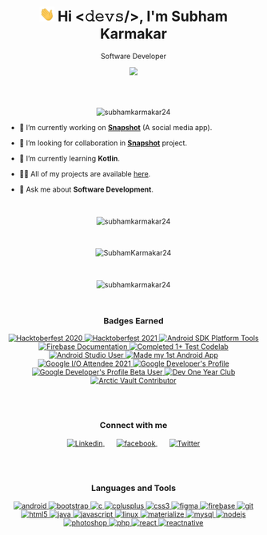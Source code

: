 <h1 align="center"><img src="https://raw.githubusercontent.com/ABSphreak/ABSphreak/master/gifs/Hi.gif" width="30px" /> Hi <𝚍𝚎𝚟𝚜/>, I'm Subham Karmakar</h1>
<p align="center">Software Developer</p>
<p align="center">
  <img src="https://capsule-render.vercel.app/api?type=waving&color=gradient&height=60&section=footer"/>
</p>

<br />
<br />

<p align="center">
  <img src="https://komarev.com/ghpvc/?username=subhamkarmakar24&color=red&style=flat-square" alt="subhamkarmakar24" />
</p>

- 🔭 I’m currently working on **[Snapshot](https://github.com/SubhamKarmakar24/snapshot)** (A social media app).

- 👯 I’m looking for collaboration in **[Snapshot](https://github.com/SubhamKarmakar24/snapshot)** project.

- 🌱 I’m currently learning **Kotlin**.

- 👨‍💻 All of my projects are available [here](https://github.com/SubhamKarmakar24?tab=repositories).

- 💬 Ask me about **Software Development**.

<br/>

<p align="center">
  <img align="center" src="https://github-readme-stats.vercel.app/api?username=subhamkarmakar24&show_icons=true&theme=radical&count_private=true" alt="subhamkarmakar24" />
</p>

<br />

<p align="center">
  <img align="center" src="https://github-readme-streak-stats.herokuapp.com?user=SubhamKarmakar24&theme=vision-friendly-dark&hide_border=true&background=000000" alt="SubhamKarmakar24" />
</p>

<br/>

<p align="center">
  <img align="center" src="https://github-readme-stats.vercel.app/api/top-langs/?username=subhamkarmakar24&layout=compact&show_icons=true&theme=radical&count_private=true" alt="subhamkarmakar24" />
</p>

<br/>

<!-- <p align="center">
  <img height="150" src="https://github-readme-stats.vercel.app/api/wakatime?username=SubhamKarmakar24&layout=compact&theme=react&langs_count=6" />
</p>

<br /> -->

<h3 align="center">
  Badges Earned
</h3>
<p align="center">
  <a href="https://dev.to/badge/hacktoberfest-2020" target="_blank">
    <img src="https://res.cloudinary.com/practicaldev/image/fetch/s--ipK3ZYfm--/c_limit,f_auto,fl_progressive,q_80,w_375/https://dev-to-uploads.s3.amazonaws.com/uploads/badge/badge_image/80/hacktoberfest2020-badge_2.png" alt="Hacktoberfest 2020" height="75" width="75">
  </a>
  <a href="https://dev.to/badge/hacktoberfest-2021" target="_blank">
    <img src="https://res.cloudinary.com/practicaldev/image/fetch/s--cm4PWdMq--/c_limit,f_auto,fl_progressive,q_80,w_375/https://dev-to-uploads.s3.amazonaws.com/uploads/badge/badge_image/131/hacktoberfest-2021-badge.png" alt="Hacktoberfest 2021" height="75" width="75">
  </a>
  <a href="https://developers.google.com/profile/badges/activity/android/sdk-platform-tools" target="_blank">
    <img src="https://developers.google.com/profile/badges/activity/android/sdk-platform-tools/badge.svg" alt="Android SDK Platform Tools" height="75" width="75">
  </a>
  <a href="https://developers.google.com/profile/badges/reader/firebase/skilled_navigator_badge_one_build_landing" target="_blank">
    <img src="https://developers.google.com/profile/badges/reader/firebase/skilled_navigator_badge_one_build_landing/badge.svg" alt="Firebase Documentation" height="75" width="75">
  </a>
  <a href="https://developers.google.com/profile/badges/codelabs/first-codelab" target="_blank">
    <img src="https://developers.google.com/profile/badges/codelabs/first-codelab/badge.svg" alt="Completed 1+ Test Codelab" height="75" width="75">
  </a>
  <a href="https://developers.google.com/profile/badges/activity/android/install-android-studio" target="_blank">
    <img src="https://developers.google.com/profile/badges/activity/android/install-android-studio/badge.svg" alt="Android Studio User" height="75" width="75">
  </a>
  <a href="https://developers.google.com/profile/badges/activity/android/building-my-first-app" target="_blank">
    <img src="https://developers.google.com/profile/badges/activity/android/building-my-first-app/badge.svg" alt="Made my 1st Android App" height="75" width="75">
  </a>
  <a href="https://developers.google.com/profile/badges/events/io/2021/attendee" target="_blank">
    <img src="https://developers.google.com/profile/badges/events/io/2021/attendee/badge.png" alt="Google I/O Attendee 2021" height="75" width="75">
  </a>
  <a href="https://developers.google.com/profile/badges/profile/created-profile" target="_blank">
    <img src="https://developers.google.com/profile/badges/profile/created-profile/created_profile.svg" alt="Google Developer's Profile" height="75" width="75">
  </a>
  <a href="https://developers.google.com/profile/badges/events/beta" target="_blank">
    <img src="https://developers.google.com/profile/badges/events/beta/beta-user.svg" alt="Google Developer's Profile Beta User" height="75" width="75">
  </a>
  <a href="https://dev.to/badge/one-year-club" target="_blank">
    <img src="https://res.cloudinary.com/practicaldev/image/fetch/s--4f5VWKQw--/c_limit,f_auto,fl_progressive,q_80,w_375/https://dev-to-uploads.s3.amazonaws.com/uploads/badge/badge_image/2/1-year-badge.png" alt="Dev One Year Club" height="75" width="75">
  </a>
  <a href="https://archiveprogram.github.com/" target="_blank">
    <img src="https://github.githubassets.com/images/modules/profile/badge--acv-64.png" alt="Arctic Vault Contributor" height="75" width="75">
  </a>
</p>

<br/><br/>

<h3 align="center">
  Connect with me
</h3>
<p align="center">
  <a href="https://www.linkedin.com/in/subhamkarmakar24/" target="_blank">
    <img align="center" src="https://image.flaticon.com/icons/png/512/174/174857.png" alt="Linkedin" height="50" width="50" />
  </a>
  &nbsp;&nbsp;&nbsp;&nbsp;&nbsp;
  <a href="https://www.facebook.com/subham.karmakar.3990" target="_blank">
    <img align="center" src="https://cdn.iconscout.com/icon/free/png-256/facebook-logo-2019-1597680-1350125.png" alt="facebook" height="50" width="50" />
  </a>
  &nbsp;&nbsp;&nbsp;&nbsp;&nbsp;
  <a href="https://twitter.com/cruel_mortal_24" target="_blank">
    <img align="center" src="https://upload.wikimedia.org/wikipedia/sco/thumb/9/9f/Twitter_bird_logo_2012.svg/1200px-Twitter_bird_logo_2012.svg.png" alt="Twitter" height="50" width="50" />
  </a>
</p>

<br/><br/>

<h3 align="center">
  Languages and Tools
</h3>
<p align="center">
  <a href="https://developer.android.com" target="_blank">
    <img src="https://1.bp.blogspot.com/-LgTa-xDiknI/X4EflN56boI/AAAAAAAAPuk/24YyKnqiGkwRS9-_9suPKkfsAwO4wHYEgCLcBGAsYHQ/s0/image9.png" alt="android" width="40" height="40"/>
  </a>
  <a href="https://getbootstrap.com" target="_blank">
    <img src="https://www.vectorlogo.zone/logos/getbootstrap/getbootstrap-icon.svg" alt="bootstrap" width="40" height="40"/>
  </a>
  <a href="https://www.cprogramming.com/" target="_blank"> 
    <img src="https://cdn.iconscout.com/icon/free/png-512/c-programming-569564.png" alt="c" width="40" height="40"/> 
  </a> 
  <a href="https://www.w3schools.com/cpp/" target="_blank"> 
    <img src="https://upload.wikimedia.org/wikipedia/commons/thumb/1/18/ISO_C%2B%2B_Logo.svg/1200px-ISO_C%2B%2B_Logo.svg.png" alt="cplusplus" width="40" height="40"/> 
  </a> 
  <a href="https://www.w3schools.com/css/" target="_blank"> 
    <img src="https://www.vectorlogo.zone/logos/netlifyapp_watercss/netlifyapp_watercss-ar21.svg" alt="css3" width="40" height="40"/> 
  </a> 
  <a href="https://www.figma.com/" target="_blank"> 
    <img src="https://www.vectorlogo.zone/logos/figma/figma-icon.svg" alt="figma" width="40" height="40"/> 
  </a> 
  <a href="https://firebase.google.com/" target="_blank"> 
    <img src="https://www.vectorlogo.zone/logos/firebase/firebase-icon.svg" alt="firebase" width="40" height="40"/> 
  </a> 
  <a href="https://git-scm.com/" target="_blank"> 
    <img src="https://www.vectorlogo.zone/logos/git-scm/git-scm-icon.svg" alt="git" width="40" height="40"/> 
  </a> 
  <a href="https://www.w3.org/html/" target="_blank"> 
    <img src="https://www.vectorlogo.zone/logos/w3_html5/w3_html5-icon.svg" alt="html5" width="40" height="40"/> 
  </a> 
  <a href="https://www.java.com" target="_blank"> 
    <img src="https://www.vectorlogo.zone/logos/java/java-vertical.svg" alt="java" width="40" height="40"/> 
  </a> 
  <a href="https://developer.mozilla.org/en-US/docs/Web/JavaScript" target="_blank"> 
    <img src="https://www.vectorlogo.zone/logos/javascript/javascript-icon.svg" alt="javascript" width="40" height="40"/> 
  </a> 
  <a href="https://www.linux.org/" target="_blank"> 
    <img src="https://www.vectorlogo.zone/logos/linux/linux-icon.svg" alt="linux" width="40" height="40"/> 
  </a> 
  <a href="https://materializecss.com/" target="_blank"> 
    <img src="https://raw.githubusercontent.com/prplx/svg-logos/5585531d45d294869c4eaab4d7cf2e9c167710a9/svg/materialize.svg" alt="materialize" width="40" height="40"/> 
  </a> 
  <a href="https://www.mysql.com/" target="_blank"> 
    <img src="https://www.vectorlogo.zone/logos/mysql/mysql-ar21.svg" alt="mysql" width="40" height="40"/> 
  </a> 
  <a href="https://nodejs.org" target="_blank"> 
    <img src="https://www.vectorlogo.zone/logos/nodejs/nodejs-ar21.svg" alt="nodejs" width="40" height="40"/> 
  </a> 
  <a href="https://www.photoshop.com/en" target="_blank"> 
    <img src="https://pngimg.com/uploads/photoshop/photoshop_PNG11.png" alt="photoshop" width="40" height="40"/> 
  </a> 
  <a href="https://www.php.net" target="_blank"> 
    <img src="https://www.vectorlogo.zone/logos/php/php-icon.svg" alt="php" width="40" height="40"/> 
  </a> 
  <a href="https://reactjs.org/" target="_blank"> 
    <img src="https://www.vectorlogo.zone/logos/reactjs/reactjs-icon.svg" alt="react" width="40" height="40"/> 
  </a> 
  <a href="https://reactnative.dev/" target="_blank"> 
    <img src="https://www.pngarea.com/pngm/638/4454894_react-logo-png-react-native-transparent-png.png" alt="reactnative" width="40" height="40"/> 
  </a> 
</p>
